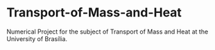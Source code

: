 # Transport-of-Mass-and-Heat
Numerical Project for the subject of Transport of Mass and Heat at the University of Brasília.
